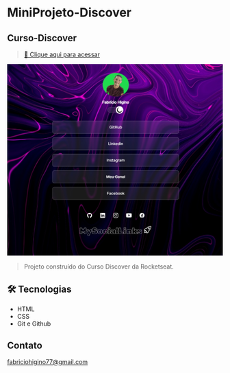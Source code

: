 # MiniProjeto-Discover
 ## Curso-Discover 

 > [🔗 Clique aqui para acessar](https://fabriciohigino.github.io/miniProjeto-Discover/)

![preview](./Imagens/Readme.jpg)

> Projeto construído do Curso Discover da Rocketseat.

## 🛠 Tecnologias

- HTML
- CSS
- Git e Github

##  Contato

fabriciohigino77@gmail.com
